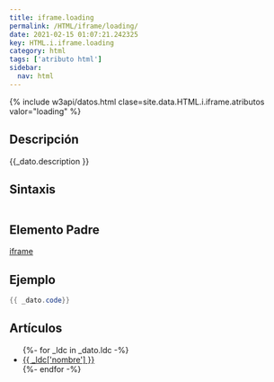 ```yaml
---
title: iframe.loading
permalink: /HTML/iframe/loading/
date: 2021-02-15 01:07:21.242325
key: HTML.i.iframe.loading
category: html
tags: ['atributo html']
sidebar: 
  nav: html
---
```


{% include w3api/datos.html clase=site.data.HTML.i.iframe.atributos valor="loading" %}

## Descripción
{{_dato.description }}

## Sintaxis
~~~html
~~~

## Elemento Padre
[iframe](/HTML/iframe/)

## Ejemplo
~~~java
{{ _dato.code}}
~~~

## Artículos
<ul>
{%- for _ldc in _dato.ldc -%}
   <li>
       <a href="{{_ldc['url'] }}">{{ _ldc['nombre'] }}</a>
   </li>
{%- endfor -%}
</ul>
